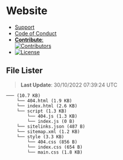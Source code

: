 # Website

- [Support](https://github.com/Wixonic/Website/blob/Default/.github/SUPPORT.md)
- [Code of Conduct](https://github.com/Wixonic/Website/blob/Default/.github/CODE_OF_CONDUCT.md)
- [**Contribute**:<br />![Contributors](https://img.shields.io/github/contributors/Wixonic/Website?color=%2308F&label=Contributors)](https://github.com/Wixonic/Website/blob/Default/.github/CONTRIBUTING.md)
- [![License](https://img.shields.io/github/license/Wixonic/Website?color=%23555&label=License)](https://github.com/Wixonic/Website/blob/Default/LICENSE.txt)

## File Lister
<!-- File Lister Display -->
> **Last Update**: 30/10/2022 07:39:24 UTC

```
─── (10.7 KB) 
    └── 404.html (1.9 KB)
    └── index.html (2.6 KB)
    └── script (1.3 KB) 
        └── 404.js (1.3 KB)
        └── index.js (0 B)
    └── sitelinks.json (487 B)
    └── sitemap.xml (1.2 KB)
    └── style (3.3 KB) 
        └── 404.css (856 B)
        └── index.css (654 B)
        └── main.css (1.8 KB)
```
<!-- File Lister Display -->